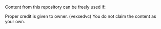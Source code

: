 Content from this repository can be freely used if:

Proper credit is given to owner. (vexxedvc)
You do not claim the content as your own.


